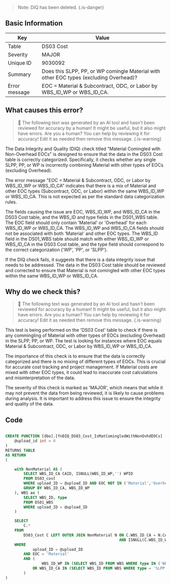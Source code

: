 > Note: DIQ has been deleted.
> {.is-danger}

## Basic Information

| Key           | Value                                                                                  |
| ------------- | -------------------------------------------------------------------------------------- |
| Table         | DS03 Cost                                                                              |
| Severity      | MAJOR                                                                                |
| Unique ID     | 9030092                                                                                |
| Summary       | Does this SLPP, PP, or WP comingle Material with other EOC types (excluding Overhead)? |
| Error message | EOC = Material & Subcontract, ODC, or Labor by WBS_ID_WP or WBS_ID_CA.                 |

## What causes this error?

> :robot: The following text was generated by an AI tool and hasn't been reviewed for accuracy by a human! It might be useful, but it also might have errors. Are you a human? You can help by reviewing it for accuracy! Edit it as needed then remove this message.
> {.is-warning}

The Data Integrity and Quality (DIQ) check titled "Material Comingled with Non-Overhead EOCs" is designed to ensure that the data in the DS03 Cost table is correctly categorized. Specifically, it checks whether any single SLPP, PP, or WP is incorrectly combining Material with other types of EOCs (excluding Overhead).

The error message "EOC = Material & Subcontract, ODC, or Labor by WBS_ID_WP or WBS_ID_CA" indicates that there is a mix of Material and other EOC types (Subcontract, ODC, or Labor) within the same WBS_ID_WP or WBS_ID_CA. This is not expected as per the standard data categorization rules.

The fields causing the issue are EOC, WBS_ID_WP, and WBS_ID_CA in the DS03 Cost table, and the WBS_ID and type fields in the DS01_WBS table. The EOC field should only contain 'Material' or 'Overhead' for each WBS_ID_WP or WBS_ID_CA. The WBS_ID_WP and WBS_ID_CA fields should not be associated with both 'Material' and other EOC types. The WBS_ID field in the DS01_WBS table should match with either WBS_ID_WP or WBS_ID_CA in the DS03 Cost table, and the type field should correspond to the correct categorization ('WP', 'PP', or 'SLPP').

If the DIQ check fails, it suggests that there is a data integrity issue that needs to be addressed. The data in the DS03 Cost table should be reviewed and corrected to ensure that Material is not comingled with other EOC types within the same WBS_ID_WP or WBS_ID_CA.

## Why do we check this?

> :robot: The following text was generated by an AI tool and hasn't been reviewed for accuracy by a human! It might be useful, but it also might have errors. Are you a human? You can help by reviewing it for accuracy! Edit it as needed then remove this message.
> {.is-warning}

This test is being performed on the 'DS03 Cost' table to check if there is any commingling of Material with other types of EOCs (excluding Overhead) in the SLPP, PP, or WP. The test is looking for instances where EOC equals Material & Subcontract, ODC, or Labor by WBS_ID_WP or WBS_ID_CA.

The importance of this check is to ensure that the data is correctly categorized and there is no mixing of different types of EOCs. This is crucial for accurate cost tracking and project management. If Material costs are mixed with other EOC types, it could lead to inaccurate cost calculations and misinterpretation of the data.

The severity of this check is marked as 'MAJOR', which means that while it may not prevent the data from being reviewed, it is likely to cause problems during analysis. It is important to address this issue to ensure the integrity and quality of the data.

## Code

```sql

CREATE FUNCTION [dbo].[fnDIQ_DS03_Cost_IsMatComingledWithNonOvhdEOCs] (
	@upload_id int = 0
)
RETURNS TABLE
AS RETURN
(

	with NonMaterial AS (
		SELECT WBS_ID_CA CAID, ISNULL(WBS_ID_WP,'') WPID
		FROM DS03_cost
		WHERE upload_ID = @upload_ID AND EOC NOT IN ('Material','Overhead')
		GROUP BY WBS_ID_CA, WBS_ID_WP
	), WBS as (
		SELECT WBS_ID, type
		FROM DS01_WBS
		WHERE upload_ID = @upload_ID
	)

	SELECT
		C.*
	FROM
		DS03_Cost C LEFT OUTER JOIN NonMaterial N ON C.WBS_ID_CA = N.CAID
												  AND ISNULL(C.WBS_ID_WP,'') = N.WPID
	WHERE
			upload_ID = @upload_ID
		AND EOC = 'Material'
		AND (
				WBS_ID_WP IN (SELECT WBS_ID FROM WBS WHERE type IN ('WP','PP'))
			OR WBS_ID_CA IN (SELECT WBS_ID FROM WBS WHERE type = 'SLPP')
		)
)
```
